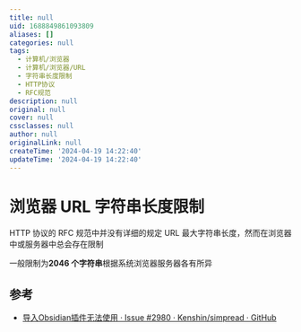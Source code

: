 ```yaml
---
title: null
uid: 1688849861093809
aliases: []
categories: null
tags:
  - 计算机/浏览器
  - 计算机/浏览器/URL
  - 字符串长度限制
  - HTTP协议
  - RFC规范
description: null
original: null
cover: null
cssclasses: null
author: null
originalLink: null
createTime: '2024-04-19 14:22:40'
updateTime: '2024-04-19 14:22:40'
---
```


# 浏览器 URL 字符串长度限制

HTTP 协议的 RFC 规范中并没有详细的规定 URL 最大字符串长度，然而在浏览器中或服务器中总会存在限制

一般限制为**2046 个字符串**根据系统浏览器服务器各有所异

## 参考

- [导入Obsidian插件无法使用 · Issue #2980 · Kenshin/simpread · GitHub](https://github.com/Kenshin/simpread/issues/2980)
